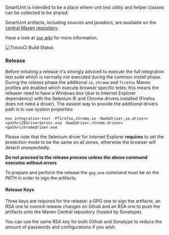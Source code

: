 SmartUnit is intended to be a place where unit test utility and helper classes can be collected to be shared.

SmartUnit artifacts, including sources and javadocs, are available on the [central Maven repository](http://search.maven.org/#search%7Cga%7C1%7Csmartunit).

Have a look at [our wiki](https://github.com/rlogiacco/SmartUnit/wiki) for more information.

![TravisCI Build Status](https://travis-ci.org/rlogiacco/SmartUnit.svg?branch=master)

### Release

Before initiating a release it's strongly adviced to execute the full integration test suite which is normally not executed during the common *install* phase.
During the *release* phase the additional `ie`, `chrome` and `firefox` Maven profiles are enabled which execute browser specific tests: this means the releaser need to have a Windows box (due to Internet Explorer dependency) with the Selenium IE and Chrome drivers installed (Firefox does not need a driver).
The easiest way to provide the additional drivers path is to use system properties:
```
mvn integration-test -Pfirefox,chrome,ie -Dwebdriver.ie.driver=<path>\IEDriverServer.exe -Dwebdriver.chrome.driver=<path>\chromedriver.exe
```

Please note that the Selenium driver for Internet Explorer **requires** to set the protection mode to be the same on all zones, otherwise the browser will detach unexpectedly.

**Do not proceed to the release process unless the above command executes without errors**

To prepare and perform the release the `gpg.exe` command must be on the PATH in order to sign the artifacts.

#### Release Keys

Three keys are required for the release: a GPG one to sign the artifacts, an RSA one to commit release changes on Gihub and an RSA one to push the artifacts onto the Maven Central repository (hosted by Sonatype).

You can use the same RSA key for both Github and Sonatype to reduce the amount of passwords and configurations if you wish.
